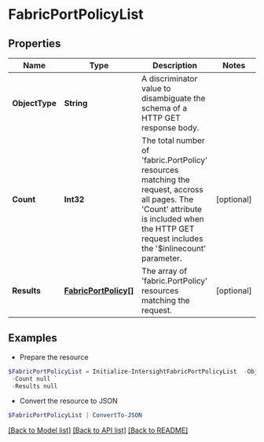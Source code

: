 # FabricPortPolicyList
## Properties

Name | Type | Description | Notes
------------ | ------------- | ------------- | -------------
**ObjectType** | **String** | A discriminator value to disambiguate the schema of a HTTP GET response body. | 
**Count** | **Int32** | The total number of &#39;fabric.PortPolicy&#39; resources matching the request, accross all pages. The &#39;Count&#39; attribute is included when the HTTP GET request includes the &#39;$inlinecount&#39; parameter. | [optional] 
**Results** | [**FabricPortPolicy[]**](FabricPortPolicy.md) | The array of &#39;fabric.PortPolicy&#39; resources matching the request. | [optional] 

## Examples

- Prepare the resource
```powershell
$FabricPortPolicyList = Initialize-IntersightFabricPortPolicyList  -ObjectType null `
 -Count null `
 -Results null
```

- Convert the resource to JSON
```powershell
$FabricPortPolicyList | ConvertTo-JSON
```

[[Back to Model list]](../README.md#documentation-for-models) [[Back to API list]](../README.md#documentation-for-api-endpoints) [[Back to README]](../README.md)

